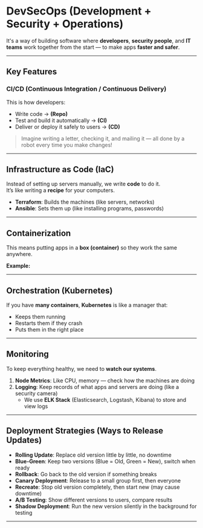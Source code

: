 # DevSecOps (Development + Security + Operations)

It's a way of building software where **developers**, **security people**, and **IT teams** work together from the start — to make apps **faster and safer**.

---

##   Key Features

### CI/CD (Continuous Integration / Continuous Delivery)

This is how developers:

- Write code → **(Repo)**
- Test and build it automatically → **(CI)**
- Deliver or deploy it safely to users → **(CD)**

> Imagine writing a letter, checking it, and mailing it — all done by a robot every time you make changes!


---

##  Infrastructure as Code (IaC)

Instead of setting up servers manually, we write **code** to do it.  
It’s like writing a **recipe** for your computers.

- **Terraform**: Builds the machines (like servers, networks)
- **Ansible**: Sets them up (like installing programs, passwords)

---

##  Containerization

This means putting apps in a **box (container)** so they work the same anywhere.

**Example:**

---

## Orchestration (Kubernetes)

If you have **many containers**, **Kubernetes** is like a manager that:

- Keeps them running  
- Restarts them if they crash  
- Puts them in the right place  

---

## Monitoring

To keep everything healthy, we need to **watch our systems**.

1. **Node Metrics**: Like CPU, memory — check how the machines are doing  
2. **Logging**: Keep records of what apps and servers are doing (like a security camera)  
   - We use **ELK Stack** (Elasticsearch, Logstash, Kibana) to store and view logs

---

##  Deployment Strategies (Ways to Release Updates)

- **Rolling Update**: Replace old version little by little, no downtime  
- **Blue-Green**: Keep two versions (Blue = Old, Green = New), switch when ready  
- **Rollback**: Go back to the old version if something breaks  
- **Canary Deployment**: Release to a small group first, then everyone  
- **Recreate**: Stop old version completely, then start new (may cause downtime)  
- **A/B Testing**: Show different versions to users, compare results  
- **Shadow Deployment**: Run the new version silently in the background for testing  

---

